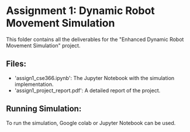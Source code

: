 # Assignment 1: Dynamic Robot Movement Simulation
This folder contains all the deliverables for the "Enhanced Dynamic Robot Movement Simulation" project.

## Files:
- 'assign1_cse366.ipynb': The Jupyter Notebook with the simulation implementation.
- 'assign1_project_report.pdf': A detailed report of the project.


## Running Simulation:
To run the simulation, Google colab or Jupyter Notebook can be used.
